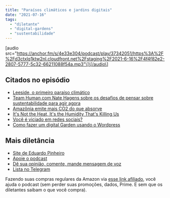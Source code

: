 ```yaml
---
title: "Paraísos climáticos e jardins digitais"
date: "2021-07-16"
tags: 
  - "diletante"
  - "digital-gardens"
  - "sustentabilidade"
---
```


\[audio src="https://anchor.fm/s/4e33e304/podcast/play/37342051/https%3A%2F%2Fd3ctxlq1ktw2nl.cloudfront.net%2Fstaging%2F2021-6-16%2F4f4f82e2-2807-5777-5c32-66211088f54a.mp3"\]\[/audio\]

## Citados no episódio

- [Leeside, o primeiro paraíso climático](https://qz.com/1891446/welcome-to-leeside-the-uss-first-climate-haven/)
- [Team Human com Nate Hagens sobre os desafios de pensar sobre sustentabilidade para agir agora](https://www.teamhuman.fm/episodes/nate-hagens)
- [Amazônia emite mais CO2 do que absorve](https://g1.globo.com/podcast/o-assunto/noticia/2021/07/16/o-assunto-496-amazonia-emite-mais-co2-do-que-absorve.ghtml "Amazônia emite mais CO2 do que absorve")
- [It's Not the Heat, It's the Humidity That's Killing Us](https://www.vice.com/en/article/qj8enb/its-not-the-heat-its-the-humidity-thats-killing-us "It's Not the Heat, It's the Humidity That's Killing Us")
- [Você é viciado em redes sociais?](https://www.youtube.com/watch?v=MBoOiWsQ-j4 "Você é viciado em redes sociais?")
- [Como fazer um digital Garden usando o Wordpress](https://www.youtube.com/watch?v=i8EwNnO9Uks)

## Mais diletância

- [Site de Eduardo Pinheiro](https://tzal.org/)
- [Apoie o podcast](https://eduf.me/apoie/)
- [Dê sua opinião, comente, mande mensagem de voz](https://eduf.me/contato/)
- [Lista no Telegram](https://t.me/edufme)

Fazendo suas compras regulares da Amazon via [esse link afiliado](https://www.amazon.com.br/?&linkCode=ll2&tag=eduf-20&linkId=89f6c0120179c4d4d6f906d2100734f7&language=pt_BR&ref_=as_li_ss_tl), você ajuda o podcast (sem perder suas promoções, dados, Prime. E sem que os diletantes saibam o que você compra).
